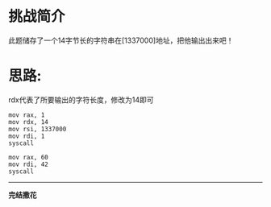 # 挑战简介
此题储存了一个14字节长的字符串在[1337000]地址，把他输出出来吧！

# 思路:
rdx代表了所要输出的字符长度，修改为14即可
```
mov rax, 1
mov rdx, 14
mov rsi, 1337000
mov rdi, 1
syscall

mov rax, 60
mov rdi, 42
syscall
```
***
**完结撒花**
